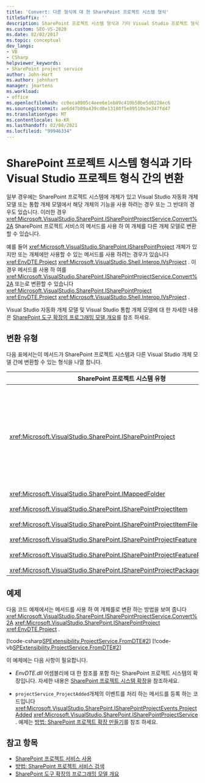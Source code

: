 ```yaml
---
title: 'Convert: 다른 형식에 대 한 SharePoint 프로젝트 시스템 형식'
titleSuffix: ''
description: SharePoint 프로젝트 시스템 형식과 기타 Visual Studio 프로젝트 형식 간에 변환 합니다. 변환할 수 있는 형식에 대해 자세히 설명 하는 목록을 참조 하세요.
ms.custom: SEO-VS-2020
ms.date: 02/02/2017
ms.topic: conceptual
dev_langs:
- VB
- CSharp
helpviewer_keywords:
- SharePoint project service
author: John-Hart
ms.author: johnhart
manager: jmartens
ms.workload:
- office
ms.openlocfilehash: cc0eca8005c4eee6e1eb89c410b50be5d0228ec6
ms.sourcegitcommit: ae6d47b09a439cd0e13180f5e89510e3e347fd47
ms.translationtype: MT
ms.contentlocale: ko-KR
ms.lasthandoff: 02/08/2021
ms.locfileid: "99946334"
---
```

# <a name="convert-between-sharepoint-project-system-types-and-other-visual-studio-project-types"></a>SharePoint 프로젝트 시스템 형식과 기타 Visual Studio 프로젝트 형식 간의 변환
  일부 경우에는 SharePoint 프로젝트 시스템에 개체가 있고 Visual Studio 자동화 개체 모델 또는 통합 개체 모델에서 해당 개체의 기능을 사용 하려는 경우 또는 그 반대의 경우도 있습니다. 이러한 경우 <xref:Microsoft.VisualStudio.SharePoint.ISharePointProjectService.Convert%2A> SharePoint 프로젝트 서비스의 메서드를 사용 하 여 개체를 다른 개체 모델로 변환할 수 있습니다.

 예를 들어 <xref:Microsoft.VisualStudio.SharePoint.ISharePointProject> 개체가 있지만 또는 개체에만 사용할 수 있는 메서드를 사용 하려는 경우가 있습니다 <xref:EnvDTE.Project> <xref:Microsoft.VisualStudio.Shell.Interop.IVsProject> . 이 경우 메서드를 사용 하 여를 <xref:Microsoft.VisualStudio.SharePoint.ISharePointProjectService.Convert%2A> 또는로 변환할 수 있습니다 <xref:Microsoft.VisualStudio.SharePoint.ISharePointProject> <xref:EnvDTE.Project> <xref:Microsoft.VisualStudio.Shell.Interop.IVsProject> .

 Visual Studio 자동화 개체 모델 및 Visual Studio 통합 개체 모델에 대 한 자세한 내용은 [SharePoint 도구 확장의 프로그래밍 모델 개요](../sharepoint/overview-of-the-programming-model-of-sharepoint-tools-extensions.md)를 참조 하세요.

## <a name="types-of-conversions"></a>변환 유형
 다음 표에서는이 메서드가 SharePoint 프로젝트 시스템과 다른 Visual Studio 개체 모델 간에 변환할 수 있는 형식을 나열 합니다.

|SharePoint 프로젝트 시스템 유형|자동화 및 통합 개체 모델의 해당 형식|
|------------------------------------|-------------------------------------------------------------------------|
|<xref:Microsoft.VisualStudio.SharePoint.ISharePointProject>|<xref:EnvDTE.Project><br /><br /> 또는<br /><br /> 프로젝트에 대 한 기본 COM 개체에 의해 구현 되는 Visual Studio 통합 개체 모델의 모든 인터페이스입니다. 이러한 인터페이스에는 <xref:Microsoft.VisualStudio.Shell.Interop.IVsHierarchy> , <xref:Microsoft.VisualStudio.Shell.Interop.IVsProject> (또는 파생 인터페이스) 및가 포함 됩니다 <xref:Microsoft.VisualStudio.Shell.Interop.IVsBuildPropertyStorage> . 프로젝트에 의해 구현 되는 기본 인터페이스 목록은 [프로젝트 모델 핵심 구성 요소](../extensibility/internals/project-model-core-components.md)를 참조 하세요.|
|<xref:Microsoft.VisualStudio.SharePoint.IMappedFolder><br /><br /> <xref:Microsoft.VisualStudio.SharePoint.ISharePointProjectItem><br /><br /> <xref:Microsoft.VisualStudio.SharePoint.ISharePointProjectItemFile><br /><br /> <xref:Microsoft.VisualStudio.SharePoint.ISharePointProjectFeature><br /><br /> <xref:Microsoft.VisualStudio.SharePoint.ISharePointProjectFeatureResourceFile><br /><br /> <xref:Microsoft.VisualStudio.SharePoint.ISharePointProjectPackage>|<xref:EnvDTE.ProjectItem><br /><br /> 또는<br /><br /> 이를 포함 하는의 <xref:System.UInt32> 프로젝트 멤버를 식별 하는 값 (VSITEMID이 라고도 함)입니다 <xref:Microsoft.VisualStudio.Shell.Interop.IVsHierarchy> . 이 값은 일부 메서드의 *itemid* 매개 변수에 전달 될 수 있습니다 <xref:Microsoft.VisualStudio.Shell.Interop.IVsHierarchy> .|

## <a name="example"></a>예제
 다음 코드 예제에서는 메서드를 사용 하 여 개체를로 변환 하는 방법을 보여 줍니다 <xref:Microsoft.VisualStudio.SharePoint.ISharePointProjectService.Convert%2A> <xref:Microsoft.VisualStudio.SharePoint.ISharePointProject> <xref:EnvDTE.Project> .

 [!code-csharp[SPExtensibility.ProjectService.FromDTE#2](../sharepoint/codesnippet/CSharp/spprojectserviceaddin/connect.cs#2)]
 [!code-vb[SPExtensibility.ProjectService.FromDTE#2](../sharepoint/codesnippet/VisualBasic/spprojectserviceaddin/connect.vb#2)]

 이 예제에는 다음 사항이 필요합니다.

- *EnvDTE.dll* 어셈블리에 대 한 참조를 포함 하는 SharePoint 프로젝트 시스템의 확장입니다. 자세한 내용은 [SharePoint 프로젝트 시스템 확장](../sharepoint/extending-the-sharepoint-project-system.md)을 참조하세요.

- `projectService_ProjectAdded`개체의 이벤트를 처리 하는 메서드를 등록 하는 코드입니다 <xref:Microsoft.VisualStudio.SharePoint.ISharePointProjectEvents.ProjectAdded> <xref:Microsoft.VisualStudio.SharePoint.ISharePointProjectService> . 예제는 [방법: SharePoint 프로젝트 확장 만들기](../sharepoint/how-to-create-a-sharepoint-project-extension.md)를 참조 하세요.

## <a name="see-also"></a>참고 항목

- [SharePoint 프로젝트 서비스 사용](../sharepoint/using-the-sharepoint-project-service.md)
- [방법: SharePoint 프로젝트 서비스 검색](../sharepoint/how-to-retrieve-the-sharepoint-project-service.md)
- [SharePoint 도구 확장의 프로그래밍 모델 개요](../sharepoint/overview-of-the-programming-model-of-sharepoint-tools-extensions.md)

